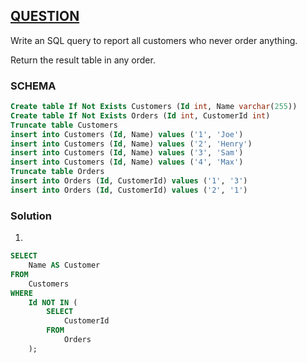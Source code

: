## [QUESTION](https://leetcode.com/problems/customers-who-never-order/)
Write an SQL query to report all customers who never order anything.<br>

Return the result table in any order.

### SCHEMA
```SQL
Create table If Not Exists Customers (Id int, Name varchar(255))
Create table If Not Exists Orders (Id int, CustomerId int)
Truncate table Customers
insert into Customers (Id, Name) values ('1', 'Joe')
insert into Customers (Id, Name) values ('2', 'Henry')
insert into Customers (Id, Name) values ('3', 'Sam')
insert into Customers (Id, Name) values ('4', 'Max')
Truncate table Orders
insert into Orders (Id, CustomerId) values ('1', '3')
insert into Orders (Id, CustomerId) values ('2', '1')
```

### Solution
1.
```SQL
SELECT
    Name AS Customer
FROM
    Customers
WHERE
    Id NOT IN (
        SELECT
            CustomerId
        FROM
            Orders
    );
```